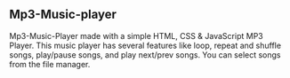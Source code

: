 ## Mp3-Music-player

Mp3-Music-Player made with a simple HTML, CSS & JavaScript MP3 Player. This music player has several features like loop, repeat and shuffle songs, play/pause songs, and play next/prev songs. You can select songs from the file manager.
